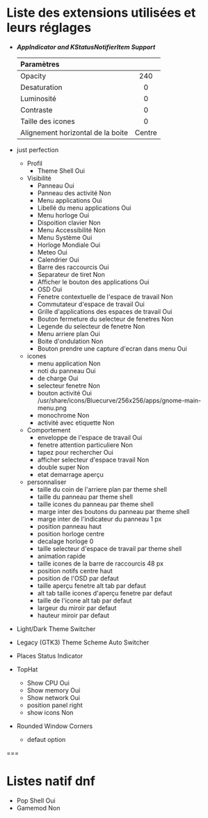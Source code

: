# Liste des extensions utilisées et leurs réglages

* ***AppIndicator and KStatusNotifierItem Support***

  | Paramètres                                         |                     |
  |:---------------------------------------------------|:-------------------:|  
  | Opacity                                            |  240                |
  | Desaturation                                       |  0                  |
  | Luminosité                                         |  0                  |
  | Contraste                                          |  0                  |
  | Taille des icones                                  |  0                  |
  | Alignement horizontal de la boite                  |  Centre             |

* just perfection
  - Profil
    * Theme Shell                                       Oui
  - Visibilité
    * Panneau                                           Oui
    * Panneau des activité                              Non
    * Menu applications                                 Oui
    * Libellé du menu applications                      Oui
    * Menu horloge                                      Oui
    * Dispoition clavier                                Non
    * Menu Accessibilité                                Non
    * Menu Système                                      Oui
    * Horloge Mondiale                                  Oui
    * Meteo                                             Oui
    * Calendrier                                        Oui
    * Barre des raccourcis                              Oui
    * Separateur de tiret                               Non
    * Afficher le bouton des applications               Oui
    * OSD                                               Oui
    * Fenetre contextuelle de l'espace de travail       Non
    * Commutateur d'espace de travail                   Oui
    * Grille d'applications des espaces de travail      Oui
    * Bouton fermeture du selecteur de fenetres         Non
    * Legende du selecteur de fenetre                   Non
    * Menu arriere plan                                 Oui
    * Boite d'ondulation                                Non
    * Bouton prendre une capture d'ecran dans menu      Oui
  - icones
    * menu application                                  Non
    * noti du panneau                                   Oui
    * de charge                                         Oui
    * selecteur fenetre                                 Non
    * bouton activité                                   Oui /usr/share/icons/Bluecurve/256x256/apps/gnome-main-menu.png
    * monochrome                                        Non
    * activité avec etiquette                           Non
  - Comportement
    * enveloppe de l'espace de travail                  Oui
    * fenetre attention particuliere                    Non
    * tapez pour rechercher                             Oui
    * afficher selecteur d'espace travail               Non
    * double super                                      Non
    * etat demarrage                                    aperçu
  - personnaliser
    * taille du coin de l'arriere plan                  par theme shell
    * taille du panneau                                 par theme shell
    * taille icones du panneau                          par theme shell
    * marge inter des boutons du panneau                par theme shell
    * marge inter de l'indicateur du panneau            1 px
    * position panneau                                  haut
    * position horloge                                  centre
    * decalage horloge                                  0
    * taille selecteur d'espace de travail              par theme shell
    * animation                                         rapide
    * taille icones de la barre de raccourcis           48 px
    * position notifs                                   centre haut
    * position de l'OSD                                 par defaut
    * taille aperçu fenetre alt tab                     par defaut
    * alt tab taille icones d'aperçu fenetre            par defaut
    * taille de l'icone alt tab                         par defaut
    * largeur du miroir                                 par defaut
    * hauteur miroir                                    par defaut

* Light/Dark Theme Switcher
* Legacy (GTK3) Theme Scheme Auto Switcher
* Places Status Indicator
* TopHat
  - Show CPU                                            Oui
  - Show memory                                         Oui
  - Show network                                        Oui
  - position panel                                      right
  - show icons                                          Non
* Rounded Window Corners
  - defaut option

===

# Listes natif dnf
* Pop Shell                                             Oui
* Gamemod                                               Non
